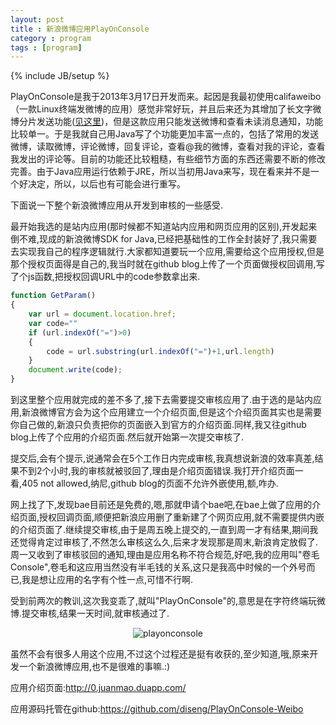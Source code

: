 ```yaml
---
layout: post
title : 新浪微博应用PlayOnConsole
category : program
tags : [program]
---
```

{% include JB/setup %}

PlayOnConsole是我于2013年3月17日开发而来。起因是我最初使用califaweibo（一款Linux终端发微博的应用）感觉非常好玩，并且后来还为其增加了长文字微博分片发送功能([见这里](http://diseng.github.com/work/2013/03/11/clifaweibo/))，但是这款应用只能发送微博和查看未读消息通知，功能比较单一。于是我就自己用Java写了个功能更加丰富一点的，包括了常用的发送微博，读取微博，评论微博，回复评论，查看@我的微博，查看对我的评论，查看我发出的评论等。目前的功能还比较粗糙，有些细节方面的东西还需要不断的修改完善。由于Java应用运行依赖于JRE，所以当初用Java来写，现在看来并不是一个好决定，所以，以后也有可能会进行重写。

下面说一下整个新浪微博应用从开发到审核的一些感受.

最开始我选的是站内应用(那时候都不知道站内应用和网页应用的区别),开发起来倒不难,现成的新浪微博SDK for Java,已经把基础性的工作全封装好了,我只需要去实现我自己的程序逻辑就行.大家都知道要玩一个应用,需要给这个应用授权,但是那个授权页面得是自己的,我当时就在github blog上传了一个页面做授权回调用,写了个js函数,把授权回调URL中的code参数拿出来.

```js
function GetParam()
{	
	var url = document.location.href;	
	var code=""	
	if (url.indexOf("=")>0)	
	{	
		code = url.substring(url.indexOf("=")+1,url.length) 
	}
	document.write(code);
}
```

到这里整个应用就完成的差不多了,接下去需要提交审核应用了.由于选的是站内应用,新浪微博官方会为这个应用建立一个介绍页面,但是这个介绍页面其实也是需要你自己做的,新浪只负责把你的页面嵌入到官方的介绍页面.同样,我又往github blog上传了个应用的介绍页面.然后就开始第一次提交审核了.

提交后,会有个提示,说通常会在5个工作日内完成审核,我真想说新浪的效率真差,结果不到2个小时,我的审核就被驳回了,理由是介绍页面错误.我打开介绍页面一看,405 not allowed,纳尼,github blog的页面不允许外嵌使用,额,咋办.

网上找了下,发现bae目前还是免费的,嗯,那就申请个bae吧,在bae上做了应用的介绍页面,授权回调页面,顺便把新浪应用删了重新建了个网页应用,就不需要提供内嵌的介绍页面了.继续提交审核,由于是周五晚上提交的,一直到周一才有结果,期间我还觉得肯定过审核了,不然怎么审核这么久,后来才发现那是周末,新浪肯定放假了.周一又收到了审核驳回的通知,理由是应用名称不符合规范,好吧,我的应用叫"卷毛Console",卷毛和这应用当然没有半毛钱的关系,这只是我高中时候的一个外号而已,我是想让应用的名字有个性一点,可惜不行啊.

受到前两次的教训,这次我变乖了,就叫"PlayOnConsole"的,意思是在字符终端玩微博.提交审核,结果一天时间,就审核通过了.

<center><img alt="playonconsole" src="{{ ASSET_PATH }}hooligan/img/post/playonconsole.PNG"/></center>

虽然不会有很多人用这个应用,不过这个过程还是挺有收获的,至少知道,哦,原来开发一个新浪微博应用,也不是很难的事嘛.:)

应用介绍页面:<http://0.juanmao.duapp.com/>

应用源码托管在github:<https://github.com/diseng/PlayOnConsole-Weibo>
